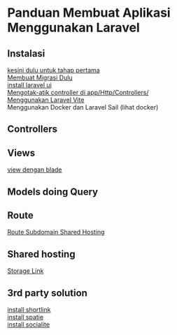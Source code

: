 # Panduan Membuat Aplikasi Menggunakan Laravel

## Instalasi

[kesini dulu untuk tahap pertama](first-guide-in-laravel.md)<br>
[Membuat Migrasi Dulu](db/migration.md)<br>
[install laravel ui](guide-install-laravel-ui.md)<br>
[Mengotak-atik controller di app/Http/Controllers/](guide-controller-edit.md)<br>
[Menggunakan Laravel Vite](guide-laravel-vite.md)<br>
Menggunakan Docker dan Laravel Sail (lihat docker)<br>

## Controllers

## Views

[view dengan blade](guide-laravel-blade-view.md)

## Models doing Query

## Route

[Route Subdomain Shared Hosting](laravel-subdomain.md)<br>

## Shared hosting

[Storage Link](laravel-storage-link.md)<br>

## 3rd party solution

[install shortlink](guide-install-shortlink.md)<br>
[install spatie](guide-install-spatie.md)<br>
[install socialite](guide-install-socialite.md)<br>
